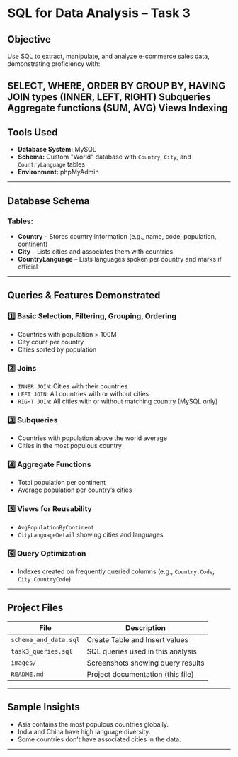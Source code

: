 #  SQL for Data Analysis – Task 3

##  Objective

Use SQL to extract, manipulate, and analyze e-commerce sales data, demonstrating proficiency with:

SELECT, WHERE, ORDER BY
GROUP BY, HAVING
JOIN types (INNER, LEFT, RIGHT)
Subqueries
Aggregate functions (SUM, AVG)
Views
Indexing
---

## Tools Used

- **Database System:** MySQL 
- **Schema:** Custom "World" database with `Country`, `City`, and `CountryLanguage` tables  
- **Environment:** phpMyAdmin

---

##  Database Schema

### Tables:
- **Country** – Stores country information (e.g., name, code, population, continent)
- **City** – Lists cities and associates them with countries
- **CountryLanguage** – Lists languages spoken per country and marks if official

---

##  Queries & Features Demonstrated

### 1️⃣ Basic Selection, Filtering, Grouping, Ordering
- Countries with population > 100M
- City count per country
- Cities sorted by population

### 2️⃣ Joins
- `INNER JOIN`: Cities with their countries
- `LEFT JOIN`: All countries with or without cities
- `RIGHT JOIN`: All cities with or without matching country (MySQL only)

### 3️⃣ Subqueries
- Countries with population above the world average
- Cities in the most populous country

### 4️⃣ Aggregate Functions
- Total population per continent
- Average population per country’s cities

### 5️⃣ Views for Reusability
- `AvgPopulationByContinent`
- `CityLanguageDetail` showing cities and languages

### 6️⃣ Query Optimization
- Indexes created on frequently queried columns (e.g., `Country.Code`, `City.CountryCode`)

---

##  Project Files

| File | Description |
|------|-------------|
|`schema_and_data.sql`|Create Table and Insert values |
| `task3_queries.sql` | SQL queries used in this analysis |
| `images/` | Screenshots showing query results |
| `README.md` | Project documentation (this file) |

---

##  Sample Insights

- Asia contains the most populous countries globally.
- India and China have high language diversity.
- Some countries don’t have associated cities in the data.

---

